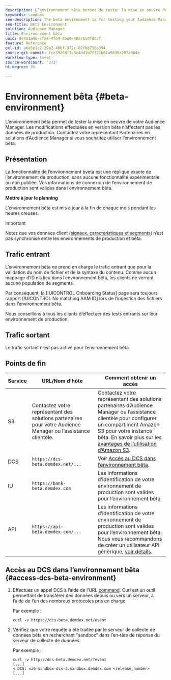 ```yaml
---
description: L’environnement bêta permet de tester la mise en oeuvre de votre Audience Manager. Les modifications effectuées en version bêta n’affectent pas les données de production. Contactez votre représentant Partenaires en solutions d’Audience Manager si vous souhaitez utiliser l’environnement bêta.
keywords: sandbox
seo-description: The beta environment is for testing your Audience Manager implementation. Changes made in beta do not affect production data. Contact your Audience Manager Partner Solutions representative if you're interested in using the beta environment.
seo-title: Beta Environment
solution: Audience Manager
title: Environnement bêta
uuid: de4a1a46-cfa4-4f64-8569-48a7650fd8cf
feature: Reference
exl-id: a6a5e1c2-29a2-40bf-972c-87fb8716a394
source-git-commit: fce39268f1c8c4dd1b7ff21b61a9830a20fa0b4e
workflow-type: tm+mt
source-wordcount: '373'
ht-degree: 3%

---
```


# Environnement bêta {#beta-environment}

L’environnement bêta permet de tester la mise en oeuvre de votre Audience Manager. Les modifications effectuées en version bêta n’affectent pas les données de production. Contactez votre représentant Partenaires en solutions d’Audience Manager si vous souhaitez utiliser l’environnement bêta.

## Présentation

La fonctionnalité de l’environnement bveta est une réplique exacte de l’environnement de production, sans aucune fonctionnalité expérimentale ou non publiée. Vos informations de connexion de l’environnement de production sont valides dans l’environnement bêta.

**Mettre à jour le planning**

L’environnement bêta est mis à jour à la fin de chaque mois pendant les heures creuses.

>[!IMPORTANT]
>
>Notez que vos données client ([signaux, caractéristiques et segments](https://experienceleague.adobe.com/docs/audience-manager/user-guide/reference/signal-trait-segment.html?lang=en)) n’est pas synchronisé entre les environnements de production et bêta.

## Trafic entrant

L’environnement bêta ne prend en charge le trafic entrant que pour la validation du nom de fichier et de la syntaxe du contenu. Comme aucun mappage d’ID n’a lieu dans l’environnement bêta, les clients ne verront aucune population de segments.

Par conséquent, la [!UICONTROL Onboarding Status] page sera toujours rapport [!UICONTROL No matching AAM ID] lors de l’ingestion des fichiers dans l’environnement bêta.

Nous conseillons à tous les clients d’effectuer des tests entrants sur leur environnement de production.

## Trafic sortant

Le trafic sortant n’est pas activé pour l’environnement bêta.

## Points de fin

| Service | URL/Nom d’hôte | Comment obtenir un accès |
|--- |--- | --- |
| S3 | Contactez votre représentant des solutions partenaires pour votre Audience Manager ou l’assistance clientèle. | Contactez votre représentant des solutions partenaires d’Audience Manager ou l’assistance clientèle pour configurer un compartiment Amazon S3 pour votre instance bêta. En savoir plus sur les [avantages de l’utilisation d’Amazon S3](../reference/amazon-s3.md). |
| DCS | `https://dcs-beta.demdex.net/...` | Voir [Accès au DCS dans l’environnement bêta](../reference/beta-environment.md#access-dcs-beta-environment). |
| IU | `https://bank-beta.demdex.com` | Les informations d’identification de votre environnement de production sont valides pour l’environnement bêta. |
| API | `https://api-beta.demdex.com/...` | Les informations d’identification de votre environnement de production sont valides pour l’environnement bêta. Nous vous recommandons de créer un utilisateur API générique, [voir détails](../api/rest-api-main/aam-api-getting-started.md#requirements). |

## Accès au DCS dans l’environnement bêta {#access-dcs-beta-environment}

1. Effectuez un appel DCS à l’aide de l’URL [command](https://curl.haxx.se/docs/manpage.html). Curl est un outil permettant de transférer des données depuis ou vers un serveur, à l’aide de l’un des nombreux protocoles pris en charge.

   Par exemple :

   `curl -v https://dcs-beta.demdex.net/event`

1. Vérifiez que votre requête a été traitée par le serveur de collecte de données bêta en recherchant &quot;sandbox&quot; dans l’en-tête de réponse du serveur de collecte de données.

   Par exemple :

   ```
   curl -v http://dcs-beta.demdex.net/?event
   [...]
   < DCS: va6-sandbox-dcs-3.sandbox.demdex.com <release_number>
   [...]
   ```

<!--

1. Determine the load balancer's endpoint IP addresses.

   Run the `dig`  [command](https://en.wikipedia.org/wiki/Dig_(command)) to determine the IP address of the nearest load balancer. The `dig` command queries the Domain Name System and returns the name and IP addresses of the [!DNL Audience Manager] [!UICONTROL Data Collection Servers (DCS)].

   ```
   dig dcs-beta.demdex.net
   ...
   dcs-sandbox-1754093861.us-east-1.elb.amazonaws.com. 60 IN A 52.87.15.51
   dcs-sandbox-1754093861.us-east-1.elb.amazonaws.com. 60 IN A 50.16.150.8
   dcs-sandbox-1754093861.us-east-1.elb.amazonaws.com. 60 IN A 52.2.228.100
   ```

2. Using one of the addresses in the above table, add a static DNS entry in the [!DNL /etc/hosts] file.

   On Windows, modify [!DNL c:\WINDOWS\system32\drivers\etc\hosts].

   For example:

   [!DNL 52.87.15.51 *`samplepartner`*.demdex.net]

   >[!NOTE]
   >
   >The addresses change occasionally, so you must keep your [!DNL /etc/hosts] file up to date.

   Additionally, if you need to set up ID synchronization, you must add a similar entry for [!DNL dpm.demdex.net.]

   [!DNL 52.87.15.51 dpm.demdex.net]. 

3. Make a DCS call, using the `curl` [command](https://curl.haxx.se/docs/manpage.html). Curl is a tool to transfer data from or to a server, using one of many supported protocols.

   For example:

   [!DNL https://<domain>/event?product=camera] 

4. Verify that your request was served by the beta DCS by looking for "sandbox" in the DCS response header.

   For example:

   ```
   curl -v https://dcs-beta.demdex.net/?event
   [...]
   < DCS: va6-sandbox-dcs-3.sandbox.demdex.com <release_number>
   [...]
   ```

   -->
